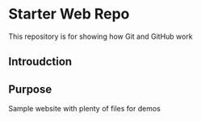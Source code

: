 # Starter Web Repo

This repository is for showing how Git and GitHub work

## Introudction

## Purpose

Sample website with plenty of files for demos